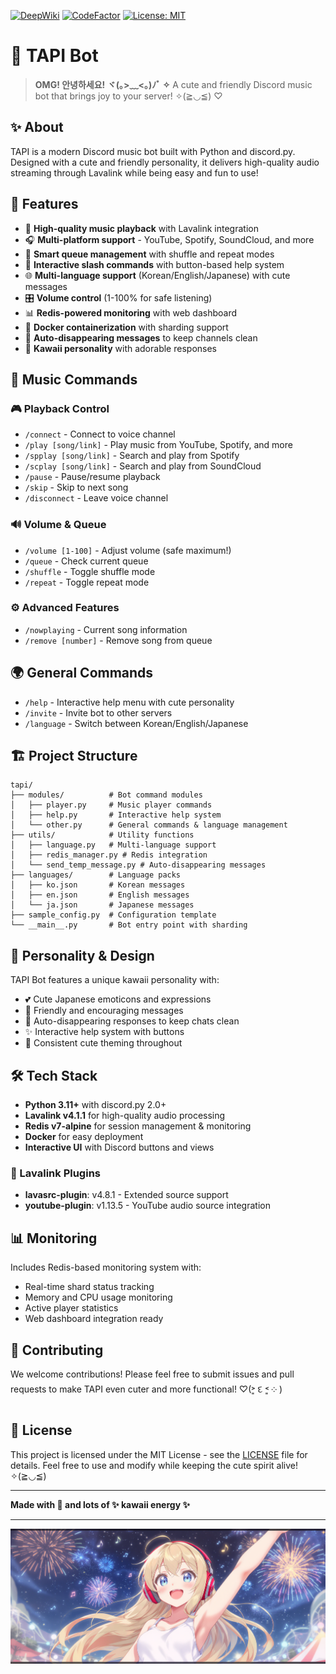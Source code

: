 [![DeepWiki](https://deepwiki.com/badge.svg)](https://deepwiki.com/cksxoo/tapi)
[![CodeFactor](https://www.codefactor.io/repository/github/cksxoo/tapi/badge)](https://www.codefactor.io/repository/github/cksxoo/tapi)
[![License: MIT](https://img.shields.io/badge/License-MIT-yellow.svg)](https://github.com/cksxoo/tapi/blob/main/LICENSE)

# 🎵 TAPI Bot

> **OMG! 안녕하세요! ヾ(｡>﹏<｡)ﾉﾞ ✧** A cute and friendly Discord music bot that brings joy to your server! ✧(≧◡≦) ♡

## ✨ About

TAPI is a modern Discord music bot built with Python and discord.py. Designed with a cute and friendly personality, it delivers high-quality audio streaming through Lavalink while being easy and fun to use!

## 🌟 Features

- 🎵 **High-quality music playback** with Lavalink integration
- 🎧 **Multi-platform support** - YouTube, Spotify, SoundCloud, and more
- 🔀 **Smart queue management** with shuffle and repeat modes
- 📱 **Interactive slash commands** with button-based help system
- 🌐 **Multi-language support** (Korean/English/Japanese) with cute messages
- 🎛️ **Volume control** (1-100% for safe listening)
- 📊 **Redis-powered monitoring** with web dashboard
- 🐳 **Docker containerization** with sharding support
- 💝 **Auto-disappearing messages** to keep channels clean
- 🎀 **Kawaii personality** with adorable responses

## 🎯 Music Commands

### 🎮 Playback Control

- `/connect` - Connect to voice channel
- `/play [song/link]` - Play music from YouTube, Spotify, and more
- `/spplay [song/link]` - Search and play from Spotify
- `/scplay [song/link]` - Search and play from SoundCloud
- `/pause` - Pause/resume playback
- `/skip` - Skip to next song
- `/disconnect` - Leave voice channel

### 🔊 Volume & Queue

- `/volume [1-100]` - Adjust volume (safe maximum!)
- `/queue` - Check current queue
- `/shuffle` - Toggle shuffle mode
- `/repeat` - Toggle repeat mode

### ⚙️ Advanced Features

- `/nowplaying` - Current song information
- `/remove [number]` - Remove song from queue

## 🌍 General Commands

- `/help` - Interactive help menu with cute personality
- `/invite` - Invite bot to other servers
- `/language` - Switch between Korean/English/Japanese

## 🏗️ Project Structure

```
tapi/
├── modules/          # Bot command modules
│   ├── player.py     # Music player commands
│   ├── help.py       # Interactive help system
│   └── other.py      # General commands & language management
├── utils/            # Utility functions
│   ├── language.py   # Multi-language support
│   ├── redis_manager.py # Redis integration
│   └── send_temp_message.py # Auto-disappearing messages
├── languages/        # Language packs
│   ├── ko.json       # Korean messages
│   ├── en.json       # English messages
│   └── ja.json       # Japanese messages
├── sample_config.py  # Configuration template
└── __main__.py       # Bot entry point with sharding
```

## 🎨 Personality & Design

TAPI Bot features a unique kawaii personality with:

- 💕 Cute Japanese emoticons and expressions
- 🌸 Friendly and encouraging messages
- 🎀 Auto-disappearing responses to keep chats clean
- ✨ Interactive help system with buttons
- 🌈 Consistent cute theming throughout

## 🛠️ Tech Stack

- **Python 3.11+** with discord.py 2.0+
- **Lavalink v4.1.1** for high-quality audio processing
- **Redis v7-alpine** for session management & monitoring
- **Docker** for easy deployment
- **Interactive UI** with Discord buttons and views

### 🔌 Lavalink Plugins

- **lavasrc-plugin**: v4.8.1 - Extended source support
- **youtube-plugin**: v1.13.5 - YouTube audio source integration

## 📊 Monitoring

Includes Redis-based monitoring system with:

- Real-time shard status tracking
- Memory and CPU usage monitoring
- Active player statistics
- Web dashboard integration ready

## 🤝 Contributing

We welcome contributions! Please feel free to submit issues and pull requests to make TAPI even cuter and more functional! ♡(˃͈ દ ˂͈ ༶ )

## 📝 License

This project is licensed under the MIT License - see the [LICENSE](LICENSE) file for details. Feel free to use and modify while keeping the cute spirit alive! ✧(≧◡≦)

---

**Made with 💖 and lots of ✨ kawaii energy ✨**

---

<img alt="image" src="https://raw.githubusercontent.com/cksxoo/tapi/main/docs/banner_summer.png" />
